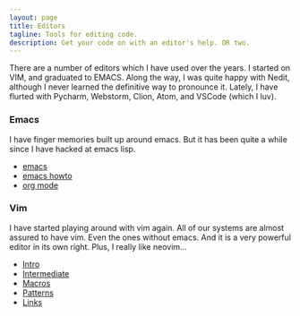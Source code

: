 ```yaml
---
layout: page
title: Editors
tagline: Tools for editing code.
description: Get your code on with an editor's help. OR two.
---
```


There are a number of editors which I have used over the years. I started on VIM, and graduated to EMACS. Along the way, I was quite happy with Nedit, although I never learned the definitive way to pronounce it.  Lately, I have flurted with Pycharm, Webstorm, Clion, Atom, and VSCode (which I luv).

### Emacs

I have finger memories built up around emacs. But it has been quite a while since I have hacked at emacs lisp.
- [emacs](editors/emacs/emacs.html)
- [emacs howto](editors/emacs/howto.html)
- [org mode](editors/emacs/org-mode.html)

### Vim
I have started playing around with vim again. All of our systems are almost assured to have vim. Even the ones without emacs. And it is a very powerful editor in its own right. Plus, I really like neovim...

- [Intro](editors/vi/intro.html)
- [Intermediate](editors/vi/intermediate.html)
- [Macros](editors/vi/macros.html)
- [Patterns](editors/vi/patterns.html)
- [Links](editors/vi/links.html)
